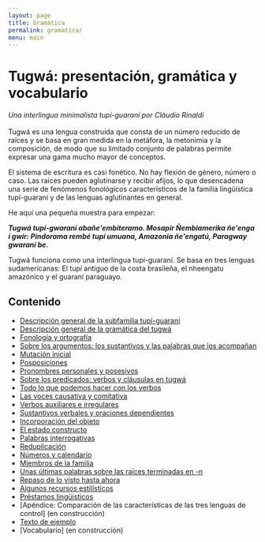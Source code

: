 ```yaml
---
layout: page
title: Gramática
permalink: gramatica/
menu: main
---
```


# Tugwá: presentación, gramática y vocabulario


_Una interlingua minimalista tupí-guaraní por Cláudio Rinaldi_
<br>
<br>
Tugwá es una lengua construida que consta de un número reducido de raíces y se basa en gran medida en la metáfora, la metonimia y la composición, de modo que su limitado conjunto de palabras permite expresar una gama mucho mayor de conceptos.

El sistema de escritura es casi fonético. No hay flexión de género, número o caso. Las raíces pueden aglutinarse y recibir afijos, lo que desencadena una serie de fenómenos fonológicos característicos de la familia lingüística tupí-guaraní y de las lenguas aglutinantes en general.

He aquí una pequeña muestra para empezar:

_**Tugwá tupí-gwaraní abañe'embiteramo. Mosapir Ñembiamerika ñe'enga i gwir: Pindorama rembé tupí umuana, Amazonia ñe'engatú, Paragway gwaraní be.**_

Tugwá funciona como una interlingua tupí-guaraní. Se basa en tres lenguas sudamericanas: El tupí antiguo de la costa brasileña, el nheengatu amazónico y el guaraní paraguayo.

## Contenido
* [Descripción general de la subfamilia tupí-guaraní](gramatica/descripcion_general_de_la_subfamilia_tupi_guarani.md)
* [Descripción general de la gramática del tugwá](gramatica/descripcion_general_de_la_gramatica_del_tugwa.md)
* [Fonología y ortografía](gramatica/fonologia_y_ortografia.md)
* [Sobre los argumentos: los sustantivos y las palabras que los acompañan](gramatica/sobre_los_argumentos_los_sustantivos_y_las_palabras_que_los_acompanan.md)
* [Mutación inicial](gramatica/mutacion_inicial.md)
* [Posposiciones](gramatica/posposiciones.md)
* [Pronombres personales y posesivos](gramatica/pronombres_personales_y_posesivos.md)
* [Sobre los predicados: verbos y cláusulas en tugwá](gramatica/sobre_los_predicados_verbos_y_clausulas_en_tugwa.md)
* [Todo lo que podemos hacer con los verbos](gramatica/todo_lo_que_podemos_hacer_con_los_verbos.md)
* [Las voces causativa y comitativa](gramatica/las_voces_causativa_y_comitativa.md)
* [Verbos auxiliares e irregulares](gramatica/verbos_auxiliares_e_irregulares.md)
* [Sustantivos verbales y oraciones dependientes](gramatica/sustantivos_verbales_y_oraciones_dependientes.md)
* [Incorporación del objeto](gramatica/incorporacion_del_objeto.md)
* [El estado constructo](gramatica/el_estado_constructo.md)
* [Palabras interrogativas](gramatica/palabras_interrogativas.md)
* [Reduplicación](gramatica/reduplicacion.md)
* [Números y calendario](gramatica/numeros_y_calendario.md)
* [Miembros de la familia](gramatica/miembros_de_la_familia.md)
* [Unas últimas palabras sobre las raíces terminadas en -n](gramatica/unas_ultimas_palabras_sobre_las_raices_terminadas_en_n.md)
* [Repaso de lo visto hasta ahora](gramatica/repaso_de_lo_visto_hasta_ahora.md)
* [Algunos recursos estilísticos](gramatica/algunos_recursos_estilisticos.md)
* [Préstamos lingüísticos](gramatica/prestamos_linguisticos.md)
* [Apéndice: Comparación de las características de las tres lenguas de control]<!--(gramatica/apendice_comparacion_de_las_caracteristicas_de_las_tres_lenguas_de_control.md)--> (en construcción)
* [Texto de ejemplo](gramatica/texto_de_ejemplo.md)
* [Vocabulario]<!--(gramatica/vocabulario.md)--> (en construcción)
